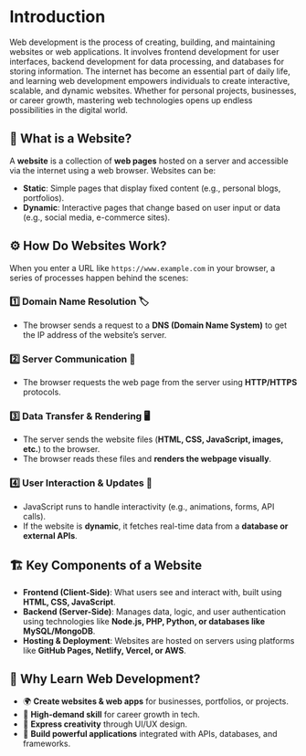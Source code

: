 # Introduction  

Web development is the process of creating, building, and maintaining websites or web applications. It involves frontend development for user interfaces, backend development for data processing, and databases for storing information. The internet has become an essential part of daily life, and learning web development empowers individuals to create interactive, scalable, and dynamic websites. Whether for personal projects, businesses, or career growth, mastering web technologies opens up endless possibilities in the digital world.  

## 📌 What is a Website?  

A **website** is a collection of **web pages** hosted on a server and accessible via the internet using a web browser. Websites can be:  
- **Static**: Simple pages that display fixed content (e.g., personal blogs, portfolios).  
- **Dynamic**: Interactive pages that change based on user input or data (e.g., social media, e-commerce sites).  

## ⚙️ How Do Websites Work?  

When you enter a URL like `https://www.example.com` in your browser, a series of processes happen behind the scenes:  

### 1️⃣ Domain Name Resolution 🏷️  
   - The browser sends a request to a **DNS (Domain Name System)** to get the IP address of the website’s server.  

### 2️⃣ Server Communication 🔗  
   - The browser requests the web page from the server using **HTTP/HTTPS** protocols.  

### 3️⃣ Data Transfer & Rendering 🖥️  
   - The server sends the website files (**HTML, CSS, JavaScript, images, etc.**) to the browser.  
   - The browser reads these files and **renders the webpage visually**.  

### 4️⃣ User Interaction & Updates 🔄  
   - JavaScript runs to handle interactivity (e.g., animations, forms, API calls).  
   - If the website is **dynamic**, it fetches real-time data from a **database or external APIs**.  

## 🏗️ Key Components of a Website  

- **Frontend (Client-Side)**: What users see and interact with, built using **HTML, CSS, JavaScript**.  
- **Backend (Server-Side)**: Manages data, logic, and user authentication using technologies like **Node.js, PHP, Python, or databases like MySQL/MongoDB**.  
- **Hosting & Deployment**: Websites are hosted on servers using platforms like **GitHub Pages, Netlify, Vercel, or AWS**.  

## 📝 Why Learn Web Development?  

- 🌍 **Create websites & web apps** for businesses, portfolios, or projects.  
- 💼 **High-demand skill** for career growth in tech.  
- 🎨 **Express creativity** through UI/UX design.  
- 🔌 **Build powerful applications** integrated with APIs, databases, and frameworks.  
